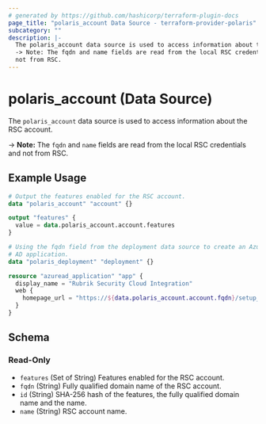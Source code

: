 ```yaml
---
# generated by https://github.com/hashicorp/terraform-plugin-docs
page_title: "polaris_account Data Source - terraform-provider-polaris"
subcategory: ""
description: |-
  The polaris_account data source is used to access information about the RSC account.
  -> Note: The fqdn and name fields are read from the local RSC credentials and
  not from RSC.
---
```


# polaris_account (Data Source)

The `polaris_account` data source is used to access information about the RSC account.

-> **Note:** The `fqdn` and `name` fields are read from the local RSC credentials and
   not from RSC.

## Example Usage

```terraform
# Output the features enabled for the RSC account.
data "polaris_account" "account" {}

output "features" {
  value = data.polaris_account.account.features
}

# Using the fqdn field from the deployment data source to create an Azure
# AD application.
data "polaris_deployment" "deployment" {}

resource "azuread_application" "app" {
  display_name = "Rubrik Security Cloud Integration"
  web {
    homepage_url = "https://${data.polaris_account.account.fqdn}/setup_azure"
  }
}
```

<!-- schema generated by tfplugindocs -->
## Schema

### Read-Only

- `features` (Set of String) Features enabled for the RSC account.
- `fqdn` (String) Fully qualified domain name of the RSC account.
- `id` (String) SHA-256 hash of the features, the fully qualified domain name and the name.
- `name` (String) RSC account name.
